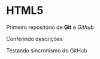 # HTML5
 Primeiro repositório de **Git** e *Github*

Conferindo descrições

Testando sincronismo do GitHub


